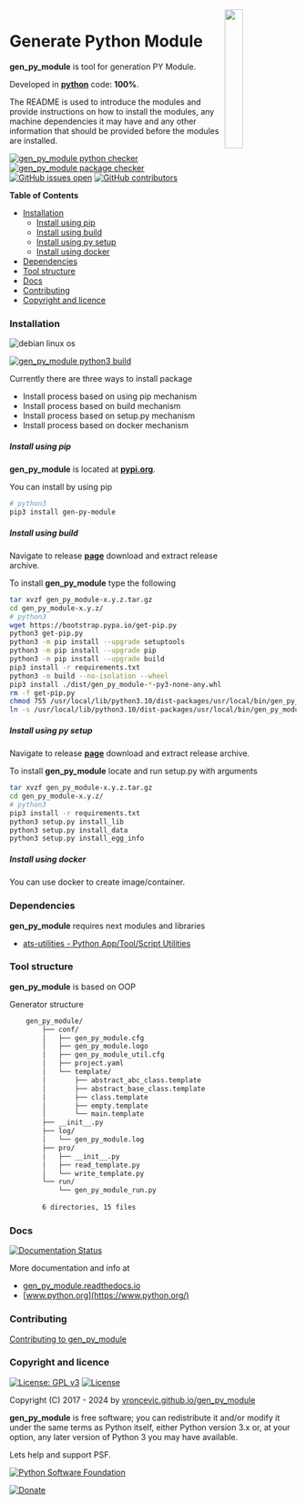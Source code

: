 <img align="right" src="https://raw.githubusercontent.com/vroncevic/gen_py_module/dev/docs/gen_py_module_logo.png" width="25%">

# Generate Python Module

**gen_py_module** is tool for generation PY Module.

Developed in **[python](https://www.python.org/)** code: **100%**.

The README is used to introduce the modules and provide instructions on
how to install the modules, any machine dependencies it may have and any
other information that should be provided before the modules are installed.

[![gen_py_module python checker](https://github.com/vroncevic/gen_py_module/actions/workflows/gen_py_module_python_checker.yml/badge.svg)](https://github.com/vroncevic/gen_py_module/actions/workflows/gen_py_module_python_checker.yml) [![gen_py_module package checker](https://github.com/vroncevic/gen_py_module/actions/workflows/gen_py_module_package_checker.yml/badge.svg)](https://github.com/vroncevic/gen_py_module/actions/workflows/gen_py_module_package.yml) [![GitHub issues open](https://img.shields.io/github/issues/vroncevic/gen_py_module.svg)](https://github.com/vroncevic/gen_py_module/issues) [![GitHub contributors](https://img.shields.io/github/contributors/vroncevic/gen_py_module.svg)](https://github.com/vroncevic/gen_py_module/graphs/contributors)

<!-- START doctoc generated TOC please keep comment here to allow auto update -->
<!-- DON'T EDIT THIS SECTION, INSTEAD RE-RUN doctoc TO UPDATE -->
**Table of Contents**

- [Installation](#installation)
    - [Install using pip](#install-using-pip)
    - [Install using build](#install-using-build)
    - [Install using py setup](#install-using-py-setup)
    - [Install using docker](#install-using-docker)
- [Dependencies](#dependencies)
- [Tool structure](#tool-structure)
- [Docs](#docs)
- [Contributing](#contributing)
- [Copyright and licence](#copyright-and-licence)

<!-- END doctoc generated TOC please keep comment here to allow auto update -->

### Installation

![debian linux os](https://raw.githubusercontent.com/vroncevic/gen_py_module/dev/docs/debtux.png)

[![gen_py_module python3 build](https://github.com/vroncevic/gen_py_module/actions/workflows/gen_py_module_python3_build.yml/badge.svg)](https://github.com/vroncevic/gen_py_module/actions/workflows/gen_py_module_python3_build.yml)

Currently there are three ways to install package
* Install process based on using pip mechanism
* Install process based on build mechanism
* Install process based on setup.py mechanism
* Install process based on docker mechanism

##### Install using pip

**gen_py_module** is located at **[pypi.org](https://pypi.org/project/gen-py-module/)**.

You can install by using pip

```bash
# python3
pip3 install gen-py-module
```

##### Install using build

Navigate to release **[page](https://github.com/vroncevic/gen_py_module/releases/)** download and extract release archive.

To install **gen_py_module** type the following

```bash
tar xvzf gen_py_module-x.y.z.tar.gz
cd gen_py_module-x.y.z/
# python3
wget https://bootstrap.pypa.io/get-pip.py
python3 get-pip.py 
python3 -m pip install --upgrade setuptools
python3 -m pip install --upgrade pip
python3 -m pip install --upgrade build
pip3 install -r requirements.txt
python3 -m build --no-isolation --wheel
pip3 install ./dist/gen_py_module-*-py3-none-any.whl
rm -f get-pip.py
chmod 755 /usr/local/lib/python3.10/dist-packages/usr/local/bin/gen_py_module_run.py
ln -s /usr/local/lib/python3.10/dist-packages/usr/local/bin/gen_py_module_run.py /usr/local/bin/gen_py_module_run.py
```

##### Install using py setup

Navigate to release **[page](https://github.com/vroncevic/gen_py_module/releases/)** download and extract release archive.

To install **gen_py_module** locate and run setup.py with arguments

```bash
tar xvzf gen_py_module-x.y.z.tar.gz
cd gen_py_module-x.y.z/
# python3
pip3 install -r requirements.txt
python3 setup.py install_lib
python3 setup.py install_data
python3 setup.py install_egg_info
```

##### Install using docker

You can use docker to create image/container.

### Dependencies

**gen_py_module** requires next modules and libraries

* [ats-utilities - Python App/Tool/Script Utilities](https://vroncevic.github.io/ats_utilities)

### Tool structure

**gen_py_module** is based on OOP

Generator structure

```bash
    gen_py_module/
        ├── conf/
        │   ├── gen_py_module.cfg
        │   ├── gen_py_module.logo
        │   ├── gen_py_module_util.cfg
        │   ├── project.yaml
        │   └── template/
        │       ├── abstract_abc_class.template
        │       ├── abstract_base_class.template
        │       ├── class.template
        │       ├── empty.template
        │       └── main.template
        ├── __init__.py
        ├── log/
        │   └── gen_py_module.log
        ├── pro/
        │   ├── __init__.py
        │   ├── read_template.py
        │   └── write_template.py
        └── run/
            └── gen_py_module_run.py
        
        6 directories, 15 files
```

### Docs

[![Documentation Status](https://readthedocs.org/projects/gen_py_module/badge/?version=latest)](https://gen-py-module.readthedocs.io/en/latest/?badge=latest)

More documentation and info at

* [gen_py_module.readthedocs.io](https://gen-py-module.readthedocs.io)
* [www.python.org](https://www.python.org/)

### Contributing

[Contributing to gen_py_module](CONTRIBUTING.md)

### Copyright and licence

[![License: GPL v3](https://img.shields.io/badge/License-GPLv3-blue.svg)](https://www.gnu.org/licenses/gpl-3.0) [![License](https://img.shields.io/badge/License-Apache%202.0-blue.svg)](https://opensource.org/licenses/Apache-2.0)

Copyright (C) 2017 - 2024 by [vroncevic.github.io/gen_py_module](https://vroncevic.github.io/gen_py_module)

**gen_py_module** is free software; you can redistribute it and/or modify
it under the same terms as Python itself, either Python version 3.x or,
at your option, any later version of Python 3 you may have available.

Lets help and support PSF.

[![Python Software Foundation](https://raw.githubusercontent.com/vroncevic/gen_py_module/dev/docs/psf-logo-alpha.png)](https://www.python.org/psf/)

[![Donate](https://www.paypalobjects.com/en_US/i/btn/btn_donateCC_LG.gif)](https://www.python.org/psf/donations/)